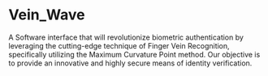 # Vein_Wave
 A Software interface that will revolutionize biometric authentication by leveraging the cutting-edge technique of Finger Vein Recognition, specifically utilizing the Maximum Curvature Point method. Our objective is to provide an innovative and highly secure means of identity verification.
